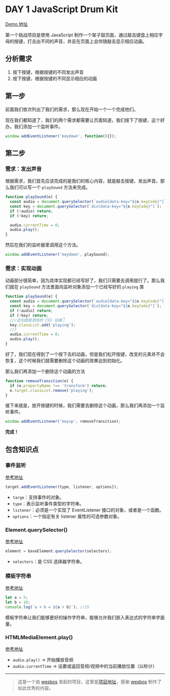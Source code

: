 # DAY 1 JavaScript Drum Kit
[Demo 地址](https://lab.lebenito.net/javascript30/01%20-%20JavaScript%20Drum%20Kit/)

第一个挑战项目是使用 JavaScript 制作一个架子鼓页面，通过敲击键盘上相应字母的按键，打击出不同的声音，并且在页面上会伴随敲击显示相应动画。

## 分析需求

1. 按下按键，根据按键的不同发出声音
2. 按下按键，根据按键的不同显示相应的动画

## 第一步

前面我们依次列出了我们的需求，那么现在开始一个一个完成他们。

现在我们都知道了，我们的两个需求都需要让页面知道，我们按下了按键，这个好办，我们添加一个监听事件。
```javascript
window.addEventListener('keydown', function(){});
```

## 第二步

### 需求：发出声音

根据需求，我们首先应该完成的是我们的核心内容，就是敲击按键，发出声音。那么我们可以写一个 `playSound` 方法来完成。

```javascript
function playSound(e) {
  const audio = document.querySelector(`audio[data-key="${e.keyCode}"]`);
  const key = document.querySelector(`div[data-key="${e.keyCode}"]`);
  if (!audio) return;
  if (!key) return;

  audio.currentTime = 0;
  audio.play();
}
```

然后在我们的监听器里调用这个方法。

```javascript
window.addEventListener('keydown', playSound);
```

### 需求：实现动画
动画部分很简单，因为具体实现都已经写好了，我们只需要去调用就行了。那么我们就在 `playSound` 方法里面向监听对象添加一个已经写好的 `playing` 类

```javascript
function playSound(e) {
  const audio = document.querySelector(`audio[data-key="${e.keyCode}"]`);
  const key = document.querySelector(`div[data-key="${e.keyCode}"]`);
  if (!audio) return;
  if (!key) return;
  ///这句就是添加的 CSS 动画👇
  key.classList.add('playing');
  ///
  audio.currentTime = 0;
  audio.play();
}
```

好了，我们现在得到了一个按下去的动画，但是我们松开按键，改变的元素并不会恢复，这个时候我们就需要删除这个动画的效果达到初始化。

那么我们再添加一个删除这个动画的方法

```javascript
function removeTransition(e) {
  if (e.propertyName !== 'transform') return;
  e.target.classList.remove('playing');
}
```

接下来就是，放开按键的时候，我们需要去删除这个动画，那么我们再添加一个监听事件。

```javascript
window.addEventListener('keyup', removeTransition);
```
**完成！**

## 包含知识点

### 事件监听
[参考地址](https://developer.mozilla.org/zh-CN/docs/Web/API/EventTarget/addEventListener)

```javascript
target.addEventListener(type, listener, options]);
```

* `targe`：支持事件的对象。
* `type`：表示监听事件类型的字符串。
* `listener`：必须是一个实现了 EventListener 接口的对象，或者是一个函数。
* `options`：一个指定有关 listener 属性的可选参数对象。

### Element.querySelector()
[参考地址](https://developer.mozilla.org/zh-CN/docs/Web/API/Element/querySelector)

```javascript
element = baseElement.querySelector(selectors);
```

* `selectors`：是 CSS 选择器字符串。

### 模板字符串
[参考地址](https://developer.mozilla.org/zh-CN/docs/Web/JavaScript/Reference/template_strings)

```javascript
let a = 5;
let b = 10;
console.log(`a + b = ${a + b}`); //15
```

模板字符串让我们能够更好的操作字符串，能够允许我们嵌入表达式的字符串字面量。

### HTMLMediaElement.play()
[参考地址](https://developer.mozilla.org/zh-CN/docs/Web/API/HTMLMediaElement/play)

* `audio.play()` ->	开始播放音频
* `audio.currentTime` -> 设置或返回音频/视频中的当前播放位置（以秒计）

----
>这是一个由 [wesbos](https://github.com/wesbos) 发起的项目，这里是[项目地址](https://github.com/wesbos/JavaScript30)，感谢 [wesbos](https://github.com/wesbos) 制作了如此优秀的内容。